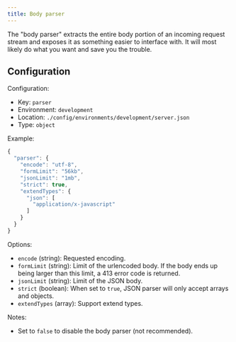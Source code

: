 ```yaml
---
title: Body parser
---
```


The "body parser" extracts the entire body portion of an incoming request stream and exposes it as something easier to interface with. It will most likely do what you want and save you the trouble.

## Configuration

Configuration:

- Key: `parser`
- Environment: `development`
- Location: `./config/environments/development/server.json`
- Type: `object`

Example:

```js
{
  "parser": {
    "encode": "utf-8",
    "formLimit": "56kb",
    "jsonLimit": "1mb",
    "strict": true,
    "extendTypes": {
      "json": [
        "application/x-javascript"
      ]
    }
  }
}
```

Options:

- `encode` (string): Requested encoding.
- `formLimit` (string): Limit of the urlencoded body. If the body ends up being larger than this limit, a 413 error code is returned.
- `jsonLimit` (string): Limit of the JSON body.
- `strict` (boolean): When set to `true`, JSON parser will only accept arrays and objects.
- `extendTypes` (array): Support extend types.

Notes:

- Set to `false` to disable the body parser (not recommended).
